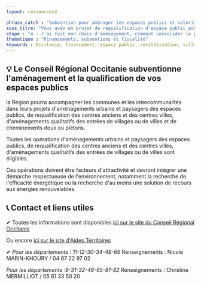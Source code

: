 ```yaml
---
layout: ressources2

phrase_catch : "Subvention pour aménager les espaces publics et valoriser les communes de moins de 3000 habitants"
sous_titre: "Vous avez un projet de requalification d'espace public pour votre commune ? La region occitanie peut vous aider"
etape : "4 - J’ai fait mon choix d’aménagement, comment consolider le projet avant d’attaquer les travaux ?"
thematique : "Financements, subventions et fiscalité"
keywords : Occitanie, financement, espace public, revitalisation, village, place, centre-bourg
---
```


## 💡 Le Conseil Régional Occitanie subventionne l'aménagement et la qualification de vos espaces publics
la Région pourra accompagner les communes et les intercommunalités dans leurs projets d'aménagements urbains et paysagers des espaces publics, de requalification des centres anciens et des centres villes, d'aménagements qualitatifs des entrées de villages ou de villes et de cheminements doux ou piétons.

Toutes les opérations d'aménagements urbains et paysagers des espaces publics, de requalification des centres anciens et des centres villes, d'aménagements qualitatifs des entrées de villages ou de villes sont éligibles. 

Ces opérations doivent être facteurs d'attractivité et devront intégrer une démarche respectueuse de l'environnement, notamment la recherche de l'efficacité énergétique ou la recherche d'au moins une solution de recours aux énergies renouvelables.


## 📞 Contact et liens utiles
✔ Toutes les informations sont disponibles [ici sur le site du Conseil Régional Occitanie](https://www.laregion.fr/Amenagement-et-qualification-des-espaces-publics)

Ou encore [ici sur le site d'Aides Territoires](https://aides-territoires.beta.gouv.fr/aides/54a8-amenagement-et-qualification-des-espaces-publ/)


✔ *Pour les départements : 11-12-30-34-48-66*
Renseignements : Nicole MARIN-KHOURY / 04 67 22 97 02

*Pour les départements :9-31-32-46-65-81-82*
Renseignements : Christine MERMILLIOT / 05 61 33 50 20
